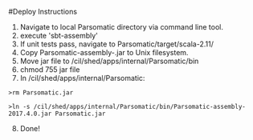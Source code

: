 #Deploy Instructions

1) Navigate to local Parsomatic directory via command line tool.
2) execute 'sbt-assembly'
3) If unit tests pass, navigate to Parsomatic/target/scala-2.11/
4) Copy Parsomatic-assembly-<version>.jar to Unix filesystem.
5) Move jar file to /cil/shed/apps/internal/Parsomatic/bin
6) chmod 755 jar file
7) In  /cil/shed/apps/internal/Parsomatic:

`>rm Parsomatic.jar` 

`>ln -s /cil/shed/apps/internal/Parsomatic/bin/Parsomatic-assembly-2017.4.0.jar Parsomatic.jar`

8) Done! 
